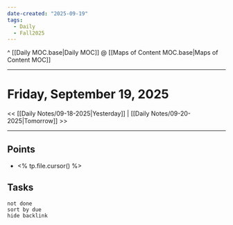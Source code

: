 ```yaml
---
date-created: "2025-09-19"
tags:
  - Daily
  - Fall2025
---
```

^ [[Daily MOC.base|Daily MOC]]
@ [[Maps of Content MOC.base|Maps of Content MOC]]

---
# Friday, September 19, 2025
<< [[Daily Notes/09-18-2025|Yesterday]] | [[Daily Notes/09-20-2025|Tomorrow]] >>

---
## Points
- <% tp.file.cursor() %>

## Tasks
```tasks
not done
sort by due
hide backlink
```
